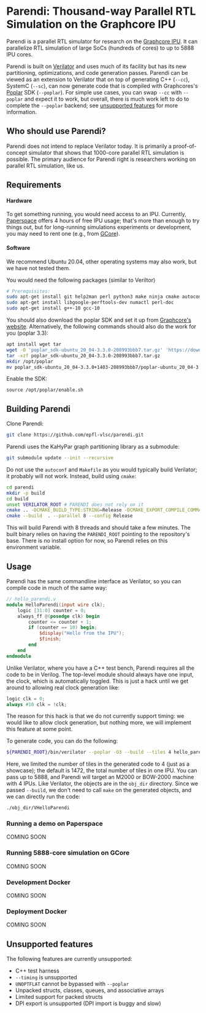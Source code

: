 # Parendi: Thousand-way Parallel RTL Simulation on the Graphcore IPU

Parendi is a parallel RTL simulator for research on the [Graphcore IPU](https://www.graphcore.ai). It can parallelize RTL simulation of large SoCs (hundreds of cores) to up to 5888 IPU cores.

Parendi is built on [Verilator](https://www.veripool.org/verilator) and uses much of its facility but has its new partitioning, optimizations, and code generation passes.
Parendi can be viewed as an extension to Verilator that on top of generating C++ (`--cc`), SystemC (`--sc`), can now generate code that is compiled with Graphcores's [Poplar](https://docs.graphcore.ai/en/latest/child-pages/poplar.html#poplar) SDK (`--poplar`).
For simple use cases, you can swap `--cc` with `--poplar` and expect it to work, but overall, there is much work left to do to complete the `--poplar` backend; see [unsupported features](#Unsupported-features) for more information.

## Who should use Parendi?
Parendi does not intend to replace Verilator today. It is primarily a proof-of-concept simulator that shows that 1000-core parallel RTL simulation is possible.
The primary audience for Parendi right is researchers working on parallel RTL simulation, like us.



## Requirements

#### Hardware
To get something running, you would need access to an IPU. Currently, [Paperspace](https://gcore.com) offers 4 hours of free IPU usage; that's more than enough to try things out, but for long-running simulations experiments or development, you may need to rent one (e.g., from [GCore](https://gcore.com)).

#### Software

We recommend Ubuntu 20.04, other operating systems may also work, but we have not tested them.

You would need the following packages (similar to Veriltor)
```bash
# Prerequisites:
sudo apt-get install git help2man perl python3 make ninja cmake autoconf g++ flex bison ccache
sudo apt-get install libgoogle-perftools-dev numactl perl-doc
sudo apt-get install g++-10 gcc-10
```



You should also download the poplar SDK and set it up from [Graphcore's website](https://www.graphcore.ai/downloads). Alternatively, the following commands should also do the work for you (poplar 3.3):

```bash
apt install wget tar
wget -O 'poplar_sdk-ubuntu_20_04-3.3.0-208993bbb7.tar.gz' 'https://downloads.graphcore.ai/direct?package=poplar-poplar_sdk_ubuntu_20_04_3.3.0_208993bbb7-3.3.0&file=poplar_sdk-ubuntu_20_04-3.3.0-208993bbb7.tar.gz'
tar -xzf poplar_sdk-ubuntu_20_04-3.3.0-208993bbb7.tar.gz
mkdir /opt/poplar
mv poplar_sdk-ubuntu_20_04-3.3.0+1403-208993bbb7/poplar-ubuntu_20_04-3.3.0+7857-b67b751185 /opt/poplar
```

Enable the SDK:
```
source /opt/poplar/enable.sh
```

## Building Parendi

Clone Parendi:

``` bash
git clone https://github.com/epfl-vlsc/parendi.git
```

Parendi uses the KaHyPar graph partitioning library as a submodule:
```bash
git submodule update --init --recursive
```


Do not use the `autoconf` and `Makefile` as you would typically build Verilator; it probably will not work. Instead, build using `cmake`:

```bash
cd parendi
mkdir -p build
cd build
unset VERILATOR_ROOT # PARENDI does not rely on it
cmake .. -DCMAKE_BUILD_TYPE:STRING=Release -DCMAKE_EXPORT_COMPILE_COMMANDS:BOOL=TRUE -DCMAKE_C_COMPILER:FILEPATH=/usr/bin/gcc-10 -DCMAKE_CXX_COMPILER:FILEPATH=/usr/bin/g++-10 -G Ninja
cmake --build  . --parallel 8 --config Release
```
This will build Parendi with 8 threads and should take a few minutes.
The built binary relies on having the `PARENDI_ROOT` pointing to the repository's base.
There is no install option for now, so Parendi relies on this environment variable.



## Usage

Parendi has the same commandline interface as Verilator, so you can compile code in much of the same way:
```verilog
// hello_parendi.v
module HelloParendi(input wire clk);
    logic [31:0] counter = 0;
    always_ff @(posedge clk) begin
        counter <= counter + 1;
        if (counter == 10) begin;
            $display("Hello from the IPU");
            $finish;
        end
    end
endmodule
```
Unlike Verilator, where you have a C++ test bench, Parendi requires all the code to be in Verilog.
The top-level module should always have one input, the clock, which is automatically toggled.
This is just a hack until we get around to allowing real clock generation like:
```verilog
logic clk = 0;
always #10 clk = !clk;
```
The reason for this hack is that we do not currently support timing: we would like to allow clock generation, but nothing more, we will implement this feature at some point.

To generate code, you can do the following:
```bash
${PARENDI_ROOT}/bin/verilator --poplar -O3 --build --tiles 4 hello_parendi.v
```
Here, we limited the number of tiles in the generated code to 4 (just as a showcase); the default is 1472, the total number of tiles in one IPU. You can pass up to 5888, and Parendi will target an M2000 or BOW-2000 machine with 4 IPUs.
Like Verilator, the objects are in the `obj_dir` directory. Since we passed `--build`, we don't need to call `make` on the generated objects, and we can directly run the code:

```bash
./obj_dir/VHelloParendi
```





### Running a demo on Paperspace
COMING SOON


### Running 5888-core simulation on GCore
COMING SOON

### Development Docker
COMING SOON

### Deployment Docker
COMING SOON


## Unsupported features
The following features are currently unsupported:
- C++ test harness
- `--timing` is unsupported
- `UNOPTFLAT` cannot be bypassed with `--poplar`
- Unpacked structs, classes, queues, and associative arrays
- Limited support for packed structs
- DPI export is unsupported (DPI import is buggy and slow)


